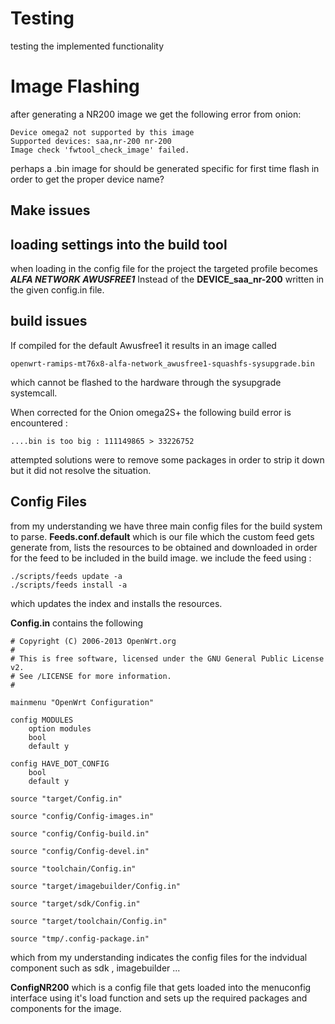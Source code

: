 # Testing
testing the implemented functionality

# Image Flashing
after generating a NR200 image we get the following error from onion:
```
Device omega2 not supported by this image
Supported devices: saa,nr-200 nr-200
Image check 'fwtool_check_image' failed.
```
perhaps a .bin image for should be generated specific for first time flash in order to get the proper device name? 

## Make issues

## loading settings into the build tool
when loading in the config file for the project the targeted profile becomes ***ALFA NETWORK AWUSFREE1***  Instead of the **DEVICE_saa_nr-200** written in the given config.in file.
## build issues
If compiled for the default Awusfree1 it results in an image called
```
openwrt-ramips-mt76x8-alfa-network_awusfree1-squashfs-sysupgrade.bin
```
which cannot be flashed to the hardware through the sysupgrade systemcall.

When corrected for the Onion omega2S+  the following build error is  encountered :
```
....bin is too big : 111149865 > 33226752
```
attempted solutions were to remove some packages in order to strip it down but it did not resolve the situation.

## Config Files
from my understanding we have three main config files for the build system to parse.
**Feeds.conf.default**  which is our file which the custom feed gets generate from, lists the resources to be obtained and downloaded in order for the feed to be included in the build image.
we include the feed using :
```
./scripts/feeds update -a
./scripts/feeds install -a 
```
which updates the index and installs the resources.

**Config.in**  contains the following
```
# Copyright (C) 2006-2013 OpenWrt.org
#
# This is free software, licensed under the GNU General Public License v2.
# See /LICENSE for more information.
#

mainmenu "OpenWrt Configuration"

config MODULES
	option modules
	bool
	default y

config HAVE_DOT_CONFIG
	bool
	default y

source "target/Config.in"

source "config/Config-images.in"

source "config/Config-build.in"

source "config/Config-devel.in"

source "toolchain/Config.in"

source "target/imagebuilder/Config.in"

source "target/sdk/Config.in"

source "target/toolchain/Config.in"

source "tmp/.config-package.in"
```
which from my understanding indicates the config files for the indvidual component such as sdk , imagebuilder ...

**ConfigNR200** which is a config file that gets loaded into the menuconfig interface using it's load function and sets up the required packages and components for the image.

